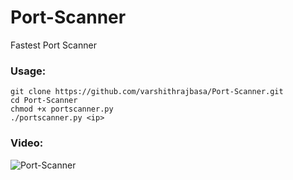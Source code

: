 # Port-Scanner
Fastest Port Scanner

### Usage:
```
git clone https://github.com/varshithrajbasa/Port-Scanner.git
cd Port-Scanner
chmod +x portscanner.py
./portscanner.py <ip>
```
### Video:

![Port-Scanner](https://varshithrajbasa.github.io/files/Port-Scanner/Port-Scanner.gif "Fastest Port Scanner")